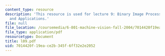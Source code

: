 ```yaml
---
content_type: resource
description: 'This resource is used for lecture 9: Binary Image Processing, Methods
  and Applications.'
file: null
file_location: /coursemedia/6-801-machine-vision-fall-2004/7014420f19eace2b345f6ff32e2e2052_l09.pdf
file_type: application/pdf
resourcetype: Document
title: l09.pdf
uid: 7014420f-19ea-ce2b-345f-6ff32e2e2052
---
```

